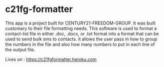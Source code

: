 # c21fg-formatter
This app is a project built for CENTURY21-FREEDOM-GROUP.
It was built customary to their file formatting needs.
This software is used to format a contact-list file in either .doc, .docx, or .txt format into a format that can be used to send bulk sms to contacts.
it allows the user pass in how to group the numbers in the file and also how many numbers to put in each line of the output file.

Lives on : https://c21fgformatter.heroku.com
